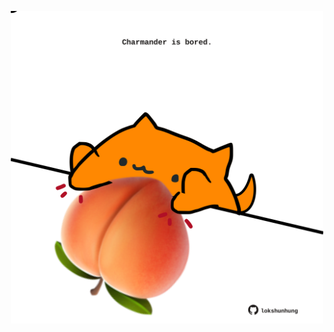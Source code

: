 <!-- built at 29/01/2023, 04:00:51 UTC -->
<p align="center">
  <img width="500" height="500" src="./ReadmeImage.svg">
</p>
